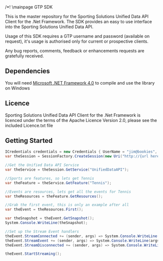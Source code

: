 /*! \mainpage GTP SDK 

This is the master repository for the Sporting Solutions Unified Data API Client for the .Net Framework.
The SDK provides an easy to use interface into the Sporting Solutions Unified Data API.  

Usage of this SDK requires a GTP username and password (available on request), it's usage is authorised only for current or prospective clients.

Any bug reports, comments, feedback or enhancements requests are gratefully received.

Dependencies
----------------------
You will need [Microsoft .NET Framework 4.0](http://www.microsoft.com/download/en/details.aspx?id=17718) to compile and use the library on Windows

Licence
----------------------
Sporting Solutions Unified Data API Client for the .Net Framework is licenced under the terms of the Apache Licence Version 2.0, please see the included Licence.txt file

Getting Started
----------------------
```c#	
ICredentials credentials = new Credentials { UserName = "jim@bookies", Password = "password" };
var theSession = SessionFactory.CreateSession(new Uri("http://{url here}"), credentials);

//Get the Unified Data API Service
var theService = theSession.GetService("UnifiedDataAPI");

//Sports are features, so lets get Tennis
var theFeature = theService.GetFeature("Tennis");

//Events are resources, lets get all the events for Tennis
var theResources = theFeature.GetResources();

//Grab the first event, this is only an example after all
var theEvent = theResources.First();

var theSnapshot = theEvent.GetSnapshot();
System.Console.WriteLine(theSnapshot);

//Set up the Stream Event handlers
theEvent.StreamConnected += (sender, args) => System.Console.WriteLine("Stream Connected");
theEvent.StreamEvent += (sender, args) => System.Console.WriteLine(args.Update);
theEvent.StreamDisconnected += (sender, args) => System.Console.WriteLine("Stream Disconnected");

theEvent.StartStreaming();
```

